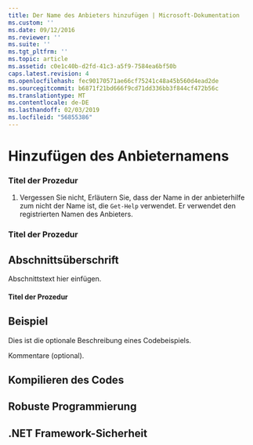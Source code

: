 ```yaml
---
title: Der Name des Anbieters hinzufügen | Microsoft-Dokumentation
ms.custom: ''
ms.date: 09/12/2016
ms.reviewer: ''
ms.suite: ''
ms.tgt_pltfrm: ''
ms.topic: article
ms.assetid: c0e1c40b-d2fd-41c3-a5f9-7584ea6bf50b
caps.latest.revision: 4
ms.openlocfilehash: fec90170571ae66cf75241c48a45b560d4ead2de
ms.sourcegitcommit: b6871f21bd666f9cd71dd336bb3f844cf472b56c
ms.translationtype: MT
ms.contentlocale: de-DE
ms.lasthandoff: 02/03/2019
ms.locfileid: "56855386"
---
```

# <a name="how-to-add-the-provider-name"></a>Hinzufügen des Anbieternamens

### <a name="procedure-title"></a>Titel der Prozedur

1. Vergessen Sie nicht, Erläutern Sie, dass der Name in der anbieterhilfe zum nicht der Name ist, die `Get-Help` verwendet. Er verwendet den registrierten Namen des Anbieters.

### <a name="procedure-title"></a>Titel der Prozedur

## <a name="section-heading"></a>Abschnittsüberschrift

 Abschnittstext hier einfügen.

#### <a name="procedure-title"></a>Titel der Prozedur

## <a name="example"></a>Beispiel

 Dies ist die optionale Beschreibung eines Codebeispiels.

<!-- TODO!!!: review snippet reference  [!CODE [Microsoft.Win32.RegistryKey#4](Microsoft.Win32.RegistryKey#4)]  -->

 Kommentare (optional).

## <a name="compiling-the-code"></a>Kompilieren des Codes

## <a name="robust-programming"></a>Robuste Programmierung

## <a name="net-framework-security"></a>.NET Framework-Sicherheit